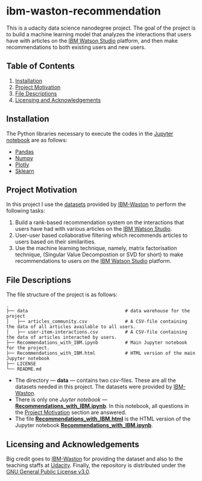 # ibm-waston-recommendation
This is a udacity data science nanodegree project. The goal of the project is to build a machine learning model that analyzes the interactions that users have with articles on the [IBM Watson Studio](https://www.ibm.com/cloud/watson-studio) platform, and then make recommendations to both existing users and new users. 

## Table of Contents

1. [Installation](#installation)
2. [Project Motivation](#motivation)
3. [File Descriptions](#files)
4. [Licensing and Acknowledgements](#licensing)

## Installation <a name="installation"></a>
The Python libraries necessary to execute the codes in the [Jupyter notebook](https://github.com/evansdoe/ibm-waston-recommendation/blob/main/Recommendations_with_IBM.ipynb) are
as follows:
* [Pandas](https://pandas.pydata.org/)
* [Numpy](https://numpy.org/)
* [Plotly](https://plotly.com/python/)
* [Sklearn](https://scikit-learn.org/)

## Project Motivation<a name="motivation"></a>
In this project I use the [datasets](https://github.com/evansdoe/ibm-waston-recommendation/tree/main/data) provided by [IBM-Waston](https://www.ibm.com/watson) to perform the following tasks: 

1. Build a rank-based recommendation system on the interactions that users have had with various articles on the [IBM Watson Studio](https://www.ibm.com/cloud/watson-studio).
2. User-user based collaborative filtering which recommends articles to users based on their similarities.
3. Use the machine learning technique, namely, matrix factorisation technique, (Singular Value Decompostion or SVD for short) to make recommendations to users on the [IBM Watson Studio](https://www.ibm.com/cloud/watson-studio) platform.

## File Descriptions <a name="files"></a>
The file structure of the project is as follows:

    .
    ├── data                                    # data warehouse for the project
    │   ├── articles_community.csv              # A CSV-file containing the data of all articles available to all users.
    │   ├── user-item-interactions.csv          # A CSV-file containing the data of articles interacted by users.
    ├── Recommendations_with_IBM.ipynb          # Main Jupyter notebook for the project.
    ├── Recommendations_with_IBM.html           # HTML version of the main Jupyter notebook
    ├── LICENSE
    └── README.md

* The directory — __data__ — contains two _csv_-files. These are all the datasets needed in this project. The datasets were provided by [IBM-Waston](https://www.ibm.com/watson). 
* There is only one *Juyter notebook* — [**Recommendations_with_IBM.ipynb**](https://github.com/evansdoe/ibm-waston-recommendation/blob/main/Recommendations_with_IBM.ipynb). In this notebook, all questions in the [Project Motivation](#motivation) section are answered. 
* The file [**Recommendations_with_IBM.html**](https://github.com/evansdoe/ibm-waston-recommendation/blob/main/Recommendations_with_IBM.html) is the HTML version of the Jupyter notebook [**Recommendations_with_IBM.ipynb**](https://github.com/evansdoe/ibm-waston-recommendation/blob/main/Recommendations_with_IBM.ipynb). 

## Licensing and Acknowledgements<a name="licensing"></a>
Big credit goes to [IBM-Waston](https://www.ibm.com/watson) for providing the dataset and also to the teaching staffs at [Udacity](https://www.udacity.com/). Finally, the repository is distributed under the [GNU General Public License v3.0](https://github.com/evansdoe/ibm-waston-recommendation/blob/main/LICENSE).
